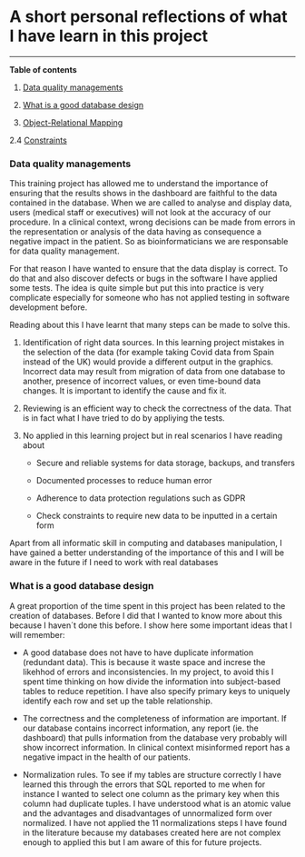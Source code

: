 
# A short personal reflections of what I have learn in this project
****

<b>Table of contents</b><br>

1. [Data quality managements](#Data)

2. [What is a good database design](#bases)

3. [Object-Relational Mapping](#dates) 

2.4 [Constraints](#constraints) 

<a id="Data"></a>

### Data quality managements
This training project has allowed me to understand the importance of ensuring  that the results shows in the dashboard are faithful to the data contained in the database. When we are called to analyse and display data, users (medical staff or executives) will not look at the accuracy of our procedure. In a clinical context, wrong decisions can be made from errors in the representation or analysis of the data having as consequence a negative impact in the patient. So as bioinformaticians we are responsable for data quality management.

For that reason I have wanted to ensure that the data display is correct. To do that and also discover defects or bugs in the software I have applied some tests. The idea is quite simple but put this into practice is very complicate especially for someone who has not applied testing in software development before.

Reading about this I have learnt that many steps can be made to solve this.

1. Identification of right data sources. In this learning project mistakes in the selection of the data (for example taking Covid data from Spain instead of the UK) would provide a different output in the graphics. Incorrect data may result from migration of data from one database to another, presence of incorrect values, or even time-bound data changes. It is important to identify the cause and fix it.

2. Reviewing is an efficient way to check the correctness of the data. That is in fact what I have tried to do by appliying the tests.

3. No applied in this learning project but in real scenarios I have reading about

    * Secure and reliable systems for data storage, backups, and transfers

    * Documented processes to reduce human error

    * Adherence to data protection regulations such as GDPR

    * Check constraints to require new data to be inputted in a certain form

Apart from all informatic skill in computing and databases manipulation, I have gained a better understanding of the importance of this and I will be aware in the future if I need to work with real databases



<a id="bases"></a>

### What is a good database design

A great proportion of the time spent in this project has been related to the creation of databases. Before I did that I wanted to know more about this because I haven´t done this before. I show here some important ideas that I will remember:

* A good database does not have to have duplicate information (redundant data). This is because it waste space and increse the likehhod of errors and inconsistencies. In my project, to avoid this I spent time thinking on how divide the information into subject-based tables to reduce repetition. I have also specify primary keys to uniquely identify each row and set up the table relationship.


* The correctness and the completeness of information are important. If our database contains incorrect information, any report (ie. the dashboard) that pulls information from the database very probably will show incorrect information. In clinical context misinformed report has a negative impact in the health of our patients.

* Normalization rules. To see if my tables are structure correctly I have learned this through the errors that SQL reported to me when for instance I wanted to select one column as the primary key when this column had duplicate tuples. I have understood what is an atomic value and the advantages and disadvantages of unnormalized form over normalized. I have not applied the 11 normalizations steps I have found in the literature because my databases created here are not complex enough to applied this but I am aware of this for future projects.


